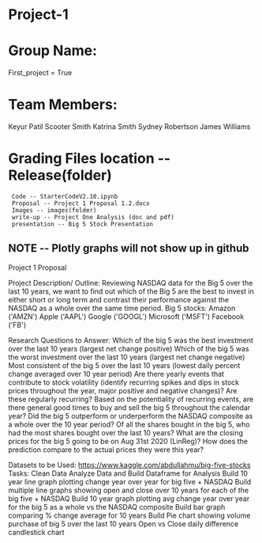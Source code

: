 # Project-1

# Group Name: 
First_project = True


# Team Members: 
Keyur Patil
Scooter Smith
Katrina Smith
Sydney Robertson
James Williams


# Grading Files location -- Release(folder)
     Code -- StarterCodeV2.10.ipynb
     Proposal -- Project 1 Proposal 1.2.docx
     Images -- images(folder)
     write-up -- Project One Analysis (doc and pdf)
     presentation -- Big 5 Stock Presentation

## NOTE -- Plotly graphs will not show up in github




Project 1 Proposal

Project Description/ Outline:
Reviewing NASDAQ data for the Big 5 over the last 10 years, we want to find out which of the Big 5 are the best to invest in either short or long term and contrast their performance against the NASDAQ as a whole over the same time period.
Big 5 stocks:
Amazon ('AMZN')
Apple ('AAPL')
Google ('GOOGL')
Microsoft ('MSFT')
Facebook ('FB')

 Research Questions to Answer:
Which of the big 5 was the best investment over the last 10 years (largest net change positive)
Which of the big 5 was the worst investment over the last 10 years (largest net change negative)
Most consistent of the big 5 over the last 10 years (lowest daily percent change averaged over 10 year period)
Are there yearly events that contribute to stock volatility (identify recurring spikes and dips in stock prices throughout the year, major positive and negative changes)? Are these regularly recurring?
Based on the potentiality of recurring events, are there general good times to buy and sell the big 5 throughout the calendar year?
Did the big 5 outperform or underperform the NASDAQ composite as a whole over the 10 year period?
Of all the shares bought in the big 5, who had the most shares bought over the last 10 years?
What are the closing prices for the big 5 going to be on Aug 31st 2020 (LinReg)? How does the prediction compare to the actual prices they were this year?
 
Datasets to be Used:
                https://www.kaggle.com/abdullahmu/big-five-stocks
Tasks:
Clean Data
Analyze Data and Build Dataframe for Analysis
Build 10 year line graph plotting change year over year for big five + NASDAQ
Build multiple line graphs showing open and close over 10 years for each of the big five + NASDAQ
Build 10 year graph plotting avg change year over year for the big 5 as a whole vs the NASDAQ composite
Build bar graph comparing % change average for 10 years
Build Pie chart showing volume purchase of big 5 over the last 10 years
Open vs Close daily difference candlestick chart


